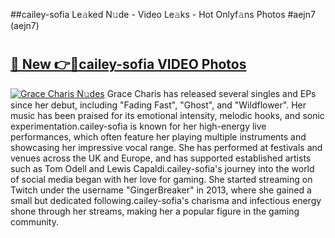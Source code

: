 ##cailey-sofia Le𝚊ked N𝚞de - Video Le𝚊ks - Hot Onlyf𝚊ns Photos #aejn7 (aejn7)

# <h2><a href="https://mediaupload.pro?title=cailey-sofia&ref=9FEB">🔗 New 👉🔴cailey-sofia VIDEO Photos</a></h2>

[![Grace Charis N𝚞des](https://i.imgur.com/rIISA9y.gif)](https://mediaupload.pro?title=cailey-sofia&ref=9FEB)
Grace Charis has released several singles and EPs since her debut, including "Fading Fast", "Ghost", and "Wildflower". Her music has been praised for its emotional intensity, melodic hooks, and sonic experimentation.cailey-sofia is known for her high-energy live performances, which often feature her playing multiple instruments and showcasing her impressive vocal range. She has performed at festivals and venues across the UK and Europe, and has supported established artists such as Tom Odell and Lewis Capaldi.cailey-sofia's journey into the world of social media began with her love for gaming. She started streaming on Twitch under the username "GingerBreaker" in 2013, where she gained a small but dedicated following.cailey-sofia's charisma and infectious energy shone through her streams, making her a popular figure in the gaming community.